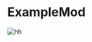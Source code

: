 # ExampleMod
![hh](https://user-images.githubusercontent.com/60801210/96339191-04840380-10ce-11eb-8f70-93f437919b18.jpg)
